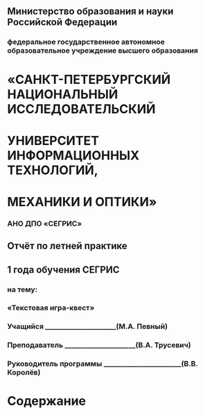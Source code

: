 ## Министерство образования и науки Российской Федерации
 ### федеральное государственное автономное образовательное учреждение высшего образования
 # «САНКТ-ПЕТЕРБУРГСКИЙ НАЦИОНАЛЬНЫЙ ИССЛЕДОВАТЕЛЬСКИЙ
 # УНИВЕРСИТЕТ ИНФОРМАЦИОННЫХ ТЕХНОЛОГИЙ,
 # МЕХАНИКИ И ОПТИКИ»
 ### АНО ДПО «СЕГРИС»
 
 ## Отчёт по летней практике
 ## 1 года обучения СЕГРИС
 
 ### на тему:
 
 ### «Текстовая игра-квест»
 
 ### Учащийся	_____________________(М.А. Певный)
 ### Преподаватель	_____________________(В.А. Трусевич)
 ### Руководитель программы 	_______________________(В.В. Королёв)
 # Содержание
